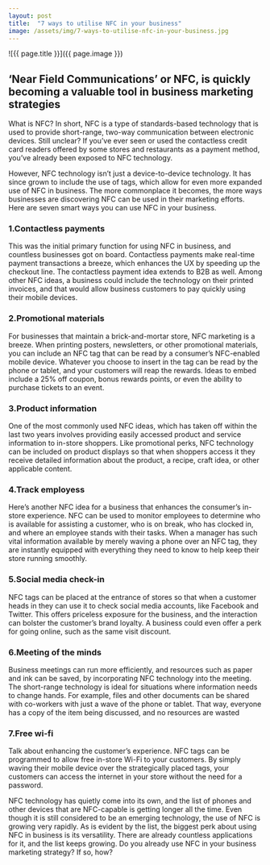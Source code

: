 ```yaml
---
layout: post
title:  "7 ways to utilise NFC in your business"
image: /assets/img/7-ways-to-utilise-nfc-in-your-business.jpg
---
```


![{{ page.title }}]({{ page.image }})

## ‘Near Field Communications’ or NFC, is quickly becoming a valuable tool in business marketing strategies
What is NFC? In short, NFC is a type of standards-based technology that is used to provide short-range, two-way communication between electronic devices. Still unclear? If you’ve ever seen or used the contactless credit card readers offered by some stores and restaurants as a payment method, you’ve already been exposed to NFC technology.

However, NFC technology isn’t just a device-to-device technology. It has since grown to include the use of tags, which allow for even more expanded use of NFC in business. The more commonplace it becomes, the more ways businesses are discovering NFC can be used in their marketing efforts. Here are seven smart ways you can use NFC in your business.

### 1.Contactless payments
This was the initial primary function for using NFC in business, and countless businesses got on board. Contactless payments make real-time payment transactions a breeze, which enhances the UX by speeding up the checkout line. The contactless payment idea extends to B2B as well. Among other NFC ideas, a business could include the technology on their printed invoices, and that would allow business customers to pay quickly using their mobile devices.

### 2.Promotional materials
For businesses that maintain a brick-and-mortar store, NFC marketing is a breeze. When printing posters, newsletters, or other promotional materials, you can include an NFC tag that can be read by a consumer’s NFC-enabled mobile device. Whatever you choose to insert in the tag can be read by the phone or tablet, and your customers will reap the rewards. Ideas to embed include a 25% off coupon, bonus rewards points, or even the ability to purchase tickets to an event.

### 3.Product information
One of the most commonly used NFC ideas, which has taken off within the last two years involves providing easily accessed product and service information to in-store shoppers. Like promotional perks, NFC technology can be included on product displays so that when shoppers access it they receive detailed information about the product, a recipe, craft idea, or other applicable content.

### 4.Track employess
Here’s another NFC idea for a business that enhances the consumer’s in-store experience. NFC can be used to monitor employees to determine who is available for assisting a customer, who is on break, who has clocked in, and where an employee stands with their tasks. When a manager has such vital information available by merely waving a phone over an NFC tag, they are instantly equipped with everything they need to know to help keep their store running smoothly.

### 5.Social media check-in
NFC tags can be placed at the entrance of stores so that when a customer heads in they can use it to check social media accounts, like Facebook and Twitter. This offers priceless exposure for the business, and the interaction can bolster the customer’s brand loyalty. A business could even offer a perk for going online, such as the same visit discount.

### 6.Meeting of the minds
Business meetings can run more efficiently, and resources such as paper and ink can be saved, by incorporating NFC technology into the meeting. The short-range technology is ideal for situations where information needs to change hands. For example, files and other documents can be shared with co-workers with just a wave of the phone or tablet. That way, everyone has a copy of the item being discussed, and no resources are wasted

### 7.Free wi-fi
Talk about enhancing the customer’s experience. NFC tags can be programmed to allow free in-store Wi-Fi to your customers. By simply waving their mobile device over the strategically placed tags, your customers can access the internet in your store without the need for a password.

NFC technology has quietly come into its own, and the list of phones and other devices that are NFC-capable is getting longer all the time. Even though it is still considered to be an emerging technology, the use of NFC is growing very rapidly. As is evident by the list, the biggest perk about using NFC in business is its versatility. There are already countless applications for it, and the list keeps growing. Do you already use NFC in your business marketing strategy? If so, how?
